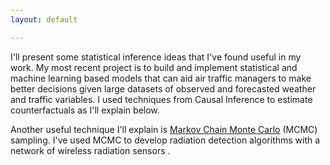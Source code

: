 ```yaml
---
layout: default

---
```


I'll present some statistical inference ideas that I've found useful in my work.  My most recent project is to build and implement statistical and machine learning based models that can aid air traffic managers to make better decisions given large datasets of observed and forecasted weather and traffic variables.  I used techniques from Causal Inference to estimate counterfactuals as I'll explain below.  

Another useful technique I'll explain is [Markov Chain Monte Carlo](/MCMC/) (MCMC) sampling.  I've used MCMC to develop radiation detection algorithms with a network of wireless radiation sensors .
